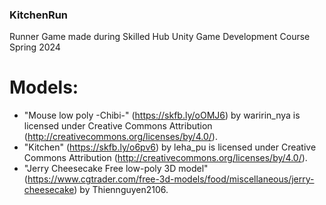 ### KitchenRun
 Runner Game made during Skilled Hub Unity Game Development Course Spring 2024

# Models:
- "Mouse low poly -Chibi-" (https://skfb.ly/oOMJ6) by waririn_nya is licensed under Creative Commons Attribution (http://creativecommons.org/licenses/by/4.0/).
- "Kitchen" (https://skfb.ly/o6pv6) by leha_pu is licensed under Creative Commons Attribution (http://creativecommons.org/licenses/by/4.0/).
- "Jerry Cheesecake Free low-poly 3D model" (https://www.cgtrader.com/free-3d-models/food/miscellaneous/jerry-cheesecake) by Thiennguyen2106.
